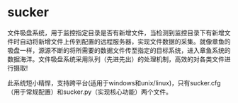 # sucker

文件吸盘系统，用于监控指定目录是否有新增文件，当检测到监控目录下有新增文件时自动将新增文件上传到配置的远程服务器，实现文件数据的采集。就像章鱼的吸盘一样，源源不断的将所需要的数据文件传至指定的目标系统，进入章鱼系统的数据海洋。文件吸盘系统采用队列（先进先出）的处理机制，高效的对各类文件进行摄取!

此系统短小精悍，支持跨平台(适用于windows和unix/linux)，只有sucker.cfg（用于常规配置）和sucker.py（实现核心功能）两个文件。
